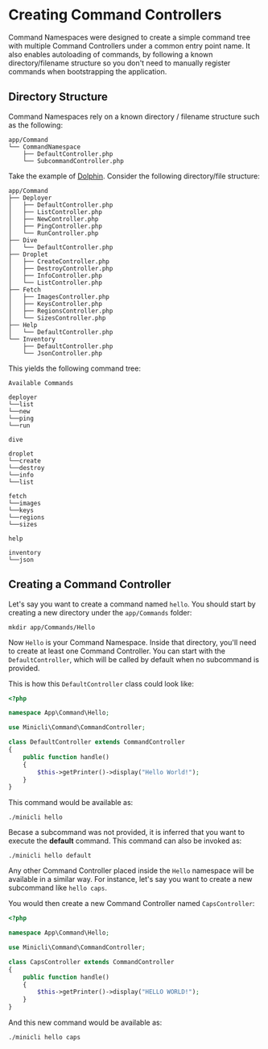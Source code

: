 # Creating Command Controllers

Command Namespaces were designed to create a simple command tree with multiple Command Controllers under a common entry point name. 
It also enables autoloading of commands, by following a known directory/filename structure so you don't need to manually register commands when bootstrapping the application.

## Directory Structure

Command Namespaces rely on a known directory / filename structure such as the following:

```
app/Command
└── CommandNamespace
    ├── DefaultController.php
    └── SubcommandController.php
```

Take the example of [Dolphin](https://github.com/do-community/dolphin). Consider the following directory/file structure:

```
app/Command
├── Deployer
│   ├── DefaultController.php
│   ├── ListController.php
│   ├── NewController.php
│   ├── PingController.php
│   └── RunController.php
├── Dive
│   └── DefaultController.php
├── Droplet
│   ├── CreateController.php
│   ├── DestroyController.php
│   ├── InfoController.php
│   └── ListController.php
├── Fetch
│   ├── ImagesController.php
│   ├── KeysController.php
│   ├── RegionsController.php
│   └── SizesController.php
├── Help
│   └── DefaultController.php
└── Inventory
    ├── DefaultController.php
    └── JsonController.php

```

This yields the following command tree:

```
Available Commands

deployer
└──list
└──new
└──ping
└──run

dive

droplet
└──create
└──destroy
└──info
└──list

fetch
└──images
└──keys
└──regions
└──sizes

help

inventory
└──json

```

## Creating a Command Controller

Let's say you want to create a command named  `hello`. You should start by creating a new directory under the `app/Commands` folder:

```shell
mkdir app/Commands/Hello
```

Now `Hello` is your Command Namespace. Inside that directory, you'll need to create at least one Command Controller. You can start with the `DefaultController`, which will be called by default when no subcommand is provided.

This is how this `DefaultController` class could look like:

```php
<?php

namespace App\Command\Hello;

use Minicli\Command\CommandController;

class DefaultController extends CommandController
{
    public function handle()
    {       
        $this->getPrinter()->display("Hello World!");
    }
}
```

This command would be available as:

```shell
./minicli hello
```

Becase a subcommand was not provided, it is inferred that you want to execute the **default** command. This command can also be invoked as:

```shell
./minicli hello default
```

Any other Command Controller placed inside the `Hello` namespace will be available in a similar way. For instance, let's say you want to create a new subcommand like `hello caps`.

You would then create a new Command Controller named `CapsController`:

```php
<?php

namespace App\Command\Hello;

use Minicli\Command\CommandController;

class CapsController extends CommandController
{
    public function handle()
    {       
        $this->getPrinter()->display("HELLO WORLD!");
    }
}
```

And this new command would be available as:

```shell
./minicli hello caps
```